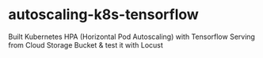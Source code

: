 # autoscaling-k8s-tensorflow
Built Kubernetes HPA (Horizontal Pod Autoscaling) with Tensorflow Serving from Cloud Storage Bucket &amp; test it with Locust

